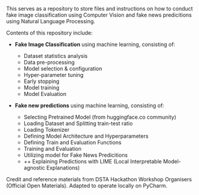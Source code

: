 This serves as a repository to store files and instructions on how to 
conduct fake image classification using Computer Vision and fake news predicitions
using Natural Language Processing.

Contents of this repository include:

- **Fake Image Classification** using machine learning, consisting of:
  - Dataset statistics analysis
  - Data pre-processing
  - Model selection & configuration
  - Hyper-parameter tuning
  - Early stopping
  - Model training
  - Model Evaluation


- **Fake new predictions** using machine learning, consisting of:
  - Selecting Pretrained Model (from huggingface.co community)
  - Loading Dataset and Splitting train-test ratio
  - Loading Tokenizer
  - Defining Model Architecture and Hyperparameters
  - Defining Train and Evaluation Functions
  - Training and Evaluation
  - Utilizing model for Fake News Predicitions
  - ++ Explaining Predictions with LIME (Local Interpretable Model-agnostic Explanations)



Credit and reference materials from DSTA Hackathon Workshop Organisers (Official Open Materials). 
Adapted to operate locally on PyCharm.